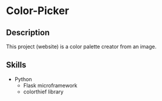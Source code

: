 # Color-Picker
## Description
This project (website) is a color palette creator from an image.
## Skills
- Python
    - Flask microframework
    - colorthief library
